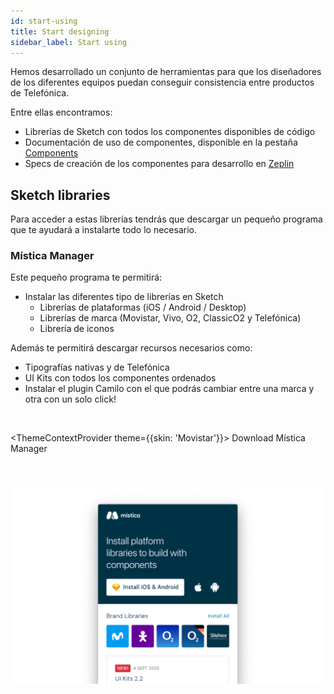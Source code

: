 ```yaml
---
id: start-using
title: Start designing
sidebar_label: Start using
---
```


Hemos desarrollado un conjunto de herramientas para que los diseñadores de los diferentes equipos puedan conseguir consistencia entre productos de Telefónica.  

Entre ellas encontramos:
* Librerías de Sketch con todos los componentes disponibles de código
* Documentación de uso de componentes, disponible en la pestaña [Components](../components/introduction.md)
* Specs de creación de los componentes para desarrollo en [Zeplin](https://zpl.io/VqL93vZ)

## Sketch libraries
Para acceder a estas librerías tendrás que descargar un pequeño programa que te ayudará a instalarte todo lo necesario.

### Mística Manager
Este pequeño programa te permitirá:
* Instalar las diferentes tipo de librerías en Sketch
    * Librerías de plataformas (iOS / Android / Desktop) 
    * Librerías de marca (Movistar, Vivo, O2, ClassicO2 y Telefónica)
    * Librería de iconos

Además te permitirá descargar recursos necesarios como:
* Tipografías nativas y de Telefónica
* UI Kits con todos los componentes ordenados
* Instalar el plugin Camilo con el que podrás cambiar entre una marca y otra con un solo click!

<br/>

<ThemeContextProvider theme={{skin: 'Movistar'}}>
<ButtonLayout align="center">
<ButtonPrimary href="https://www.dropbox.com/sh/jdy0hyf6b8gz5oe/AADz5uXewug_bDH5_fbRPx6Ya?dl=1" newTab>Download Mística Manager</ButtonPrimary>
</ButtonLayout>
</ThemeContextProvider>

<br/>

![](../img/startusing/img01.png)



